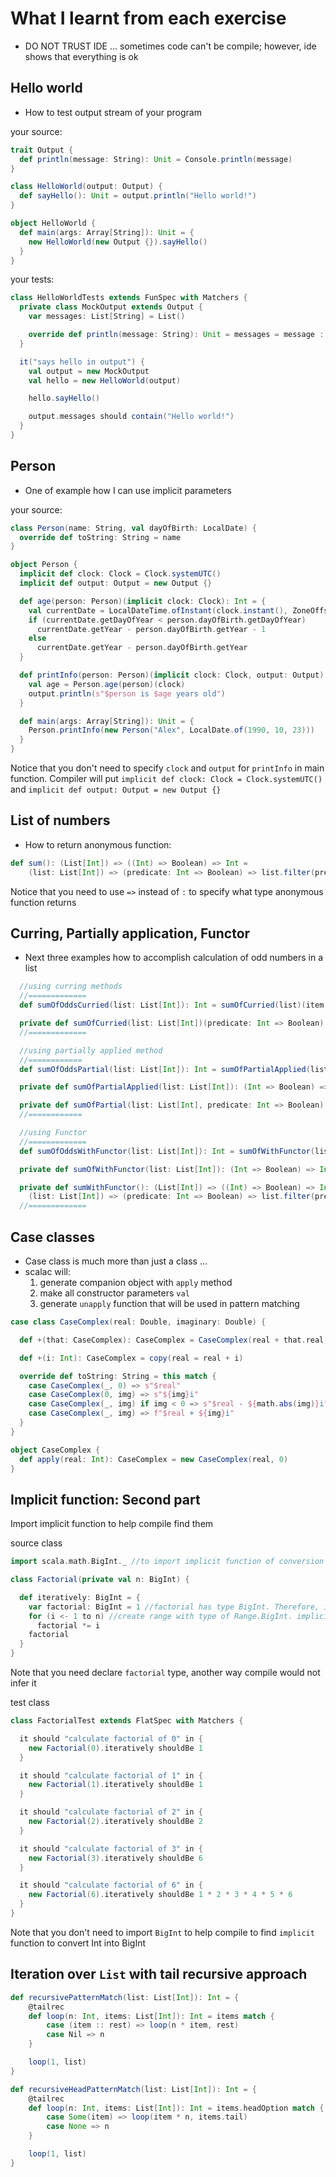 # What I learnt from each exercise

* DO NOT TRUST IDE ... sometimes code can't be compile; however, ide shows that everything is ok

## Hello world

* How to test output stream of your program

your source:
```scala
trait Output {
  def println(message: String): Unit = Console.println(message)
}

class HelloWorld(output: Output) {
  def sayHello(): Unit = output.println("Hello world!")
}

object HelloWorld {
  def main(args: Array[String]): Unit = {
    new HelloWorld(new Output {}).sayHello()
  }
}
```

your tests:
```scala
class HelloWorldTests extends FunSpec with Matchers {
  private class MockOutput extends Output {
    var messages: List[String] = List()

    override def println(message: String): Unit = messages = message :: messages
  }

  it("says hello in output") {
    val output = new MockOutput
    val hello = new HelloWorld(output)

    hello.sayHello()

    output.messages should contain("Hello world!")
  }
}
```

## Person

* One of example how I can use implicit parameters

your source:
```scala
class Person(name: String, val dayOfBirth: LocalDate) {
  override def toString: String = name
}

object Person {
  implicit def clock: Clock = Clock.systemUTC()
  implicit def output: Output = new Output {}

  def age(person: Person)(implicit clock: Clock): Int = {
    val currentDate = LocalDateTime.ofInstant(clock.instant(), ZoneOffset.UTC)
    if (currentDate.getDayOfYear < person.dayOfBirth.getDayOfYear)
      currentDate.getYear - person.dayOfBirth.getYear - 1
    else
      currentDate.getYear - person.dayOfBirth.getYear
  }

  def printInfo(person: Person)(implicit clock: Clock, output: Output):Unit = {
    val age = Person.age(person)(clock)
    output.println(s"$person is $age years old")
  }

  def main(args: Array[String]): Unit = {
    Person.printInfo(new Person("Alex", LocalDate.of(1990, 10, 23)))
  }
}
```

Notice that you don't need to specify `clock` and `output` for `printInfo` in main function. Compiler will put `implicit def clock: Clock = Clock.systemUTC()` and `implicit def output: Output = new Output {}`

## List of numbers

* How to return anonymous function:

```scala
def sum(): (List[Int]) => ((Int) => Boolean) => Int =
    (list: List[Int]) => (predicate: Int => Boolean) => list.filter(predicate).sum
```

Notice that you need to use `=>` instead of `:` to specify what type anonymous function returns

## Curring, Partially application, Functor

* Next three examples how to accomplish calculation of odd numbers in a list

```scala
  //using curring methods
  //=============
  def sumOfOddsCurried(list: List[Int]): Int = sumOfCurried(list)(item => item % 2 != 0)

  private def sumOfCurried(list: List[Int])(predicate: Int => Boolean): Int = list.filter(predicate).sum
  //=============

  //using partially applied method
  //============
  def sumOfOddsPartial(list: List[Int]): Int = sumOfPartialApplied(list)(item => item % 2 != 0)

  private def sumOfPartialApplied(list: List[Int]): (Int => Boolean) => Int = sumOfPartial(list: List[Int], _: Int => Boolean)

  private def sumOfPartial(list: List[Int], predicate: Int => Boolean):Int = list.filter(predicate).sum
  //============

  //using Functor
  //=============
  def sumOfOddsWithFunctor(list: List[Int]): Int = sumOfWithFunctor(list)(item => item % 2 != 0)

  private def sumOfWithFunctor(list: List[Int]): (Int => Boolean) => Int = sumWithFunctor()(list)

  private def sumWithFunctor(): (List[Int]) => ((Int) => Boolean) => Int =
    (list: List[Int]) => (predicate: Int => Boolean) => list.filter(predicate).sum
  //=============
```

## Case classes

* Case class is much more than just a class ...
* scalac will:
  1. generate companion object with `apply` method
  2. make all constructor parameters `val`
  3. generate `unapply` function that will be used in pattern matching

```scala
case class CaseComplex(real: Double, imaginary: Double) {

  def +(that: CaseComplex): CaseComplex = CaseComplex(real + that.real, imaginary + that.imaginary)

  def +(i: Int): CaseComplex = copy(real = real + i)

  override def toString: String = this match {
    case CaseComplex(_, 0) => s"$real"
    case CaseComplex(0, img) => s"${img}i"
    case CaseComplex(_, img) if img < 0 => s"$real - ${math.abs(img)}i"
    case CaseComplex(_, img) => f"$real + ${img}i"
  }
}

object CaseComplex {
  def apply(real: Int): CaseComplex = new CaseComplex(real, 0)
}
```

## Implicit function: Second part

Import implicit function to help compile find them

source class
```scala
import scala.math.BigInt._ //to import implicit function of conversion Int into BigInt

class Factorial(private val n: BigInt) {

  def iteratively: BigInt = {
    var factorial: BigInt = 1 //factorial has type BigInt. Therefore, implicit {BigInt#int2bigInt(i: Int): BigInt} will be called on `1`
    for (i <- 1 to n) //create range with type of Range.BigInt. implicit BigInt#int2bigInt(i: Int): BigInt will be called on `1`
      factorial *= i
    factorial
  }
}
```

Note that you need declare `factorial` type, another way compile would not infer it

test class
```scala
class FactorialTest extends FlatSpec with Matchers {

  it should "calculate factorial of 0" in {
    new Factorial(0).iteratively shouldBe 1
  }

  it should "calculate factorial of 1" in {
    new Factorial(1).iteratively shouldBe 1
  }

  it should "calculate factorial of 2" in {
    new Factorial(2).iteratively shouldBe 2
  }

  it should "calculate factorial of 3" in {
    new Factorial(3).iteratively shouldBe 6
  }

  it should "calculate factorial of 6" in {
    new Factorial(6).iteratively shouldBe 1 * 2 * 3 * 4 * 5 * 6
  }
}
```

Note that you don't need to import `BigInt` to help compile to find `implicit` function to convert Int into BigInt

## Iteration over `List` with tail recursive approach

```scala
def recursivePatternMatch(list: List[Int]): Int = {
    @tailrec
    def loop(n: Int, items: List[Int]): Int = items match {
        case (item :: rest) => loop(n * item, rest)
        case Nil => n
    }

    loop(1, list)
}

def recursiveHeadPatternMatch(list: List[Int]): Int = {
    @tailrec
    def loop(n: Int, items: List[Int]): Int = items.headOption match {
        case Some(item) => loop(item * n, items.tail)
        case None => n
    }

    loop(1, list)
}
```
